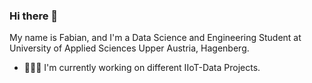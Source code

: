 ### Hi there 👋

My name is Fabian, and I'm a Data Science and Engineering Student at University of Applied Sciences Upper Austria, Hagenberg.

- 👨🏻‍💻 I'm currently working on different IIoT-Data Projects.

